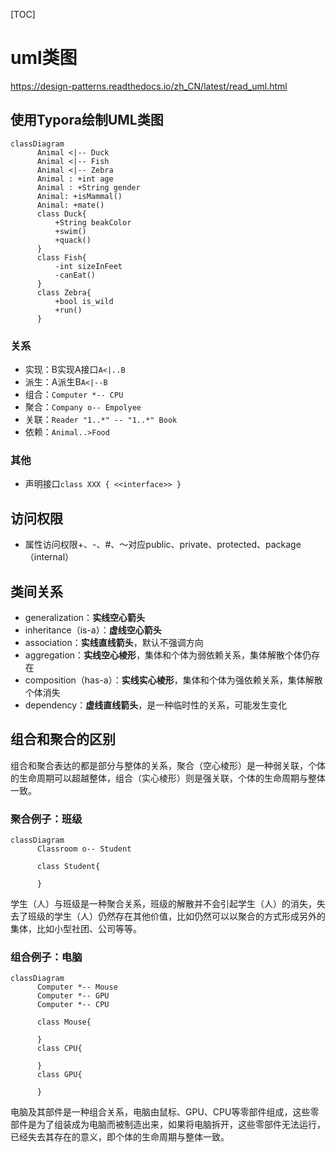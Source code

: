 [TOC]

# uml类图

https://design-patterns.readthedocs.io/zh_CN/latest/read_uml.html

## 使用Typora绘制UML类图

```mermaid
classDiagram
      Animal <|-- Duck
      Animal <|-- Fish
      Animal <|-- Zebra
      Animal : +int age
      Animal : +String gender
      Animal: +isMammal()
      Animal: +mate()
      class Duck{
          +String beakColor
          +swim()
          +quack()
      }
      class Fish{
          -int sizeInFeet
          -canEat()
      }
      class Zebra{
          +bool is_wild
          +run()
      }
```

### 关系

- 实现：B实现A接口`A<|..B`
- 派生：A派生B`A<|--B`
- 组合：`Computer *-- CPU`
- 聚合：`Company o-- Empolyee`
- 关联：`Reader "1..*" -- "1..*" Book`
- 依赖：`Animal..>Food`

### 其他

- 声明接口`class XXX { <<interface>> }`

## 访问权限

- 属性访问权限+、-、#、～对应public、private、protected、package（internal）

## 类间关系

- generalization：**实线空心箭头**
- inheritance（is-a）：**虚线空心箭头**
- association：**实线直线箭头**，默认不强调方向
- aggregation：**实线空心棱形**，集体和个体为弱依赖关系，集体解散个体仍存在
- composition（has-a）：**实线实心棱形**，集体和个体为强依赖关系，集体解散个体消失
- dependency：**虚线直线箭头**，是一种临时性的关系，可能发生变化

## 组合和聚合的区别

组合和聚合表达的都是部分与整体的关系，聚合（空心棱形）是一种弱关联，个体的生命周期可以超越整体，组合（实心棱形）则是强关联，个体的生命周期与整体一致。

### 聚合例子：班级

```mermaid
classDiagram
      Classroom o-- Student
      
      class Student{
      
      }
```

学生（人）与班级是一种聚合关系，班级的解散并不会引起学生（人）的消失，失去了班级的学生（人）仍然存在其他价值，比如仍然可以以聚合的方式形成另外的集体，比如小型社团、公司等等。

### 组合例子：电脑

```mermaid
classDiagram
      Computer *-- Mouse
      Computer *-- GPU
      Computer *-- CPU
      
      class Mouse{
      
      }
      class CPU{
      
      }
      class GPU{
      
      } 
```

电脑及其部件是一种组合关系，电脑由鼠标、GPU、CPU等零部件组成，这些零部件是为了组装成为电脑而被制造出来，如果将电脑拆开，这些零部件无法运行，已经失去其存在的意义，即个体的生命周期与整体一致。